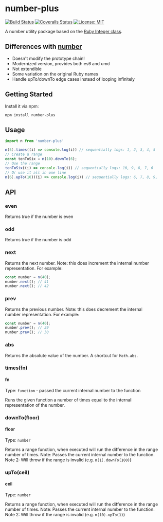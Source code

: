 # number-plus

[![Build Status][travis-image]][travis-url] [![Coveralls Status][coveralls-image]][coveralls-url] [![License: MIT][MIT-image]][MIT-url]

A number utility package based on the [Ruby Integer class](http://ruby-doc.org/core-2.4.0/Integer.html). 

## Differences with [number](https://www.npmjs.com/package/number)
- Doesn't modify the prototype chain!
- Modernized version, provides both es6 and umd 
- Not extendible 
- Some variation on the original Ruby names
- Handle upTo/downTo edge cases instead of looping infinitely

## Getting Started

Install it via npm:

```shell
npm install number-plus
```

## Usage 

```javascript
import n from 'number-plus'

n(5).times((i) => console.log(i)) // sequentially logs: 1, 2, 3, 4, 5
// Create a range
const tenToSix = n(10).downTo(6);
// Use the range
tenToSix((i) => console.log(i)) // sequentially logs: 10, 9, 8, 7, 6
// Or use it all in one line
n(6).upTo(10)((i) => console.log(i)) // sequentially logs: 6, 7, 8, 9, 10
```

## API 

### even
Returns true if the number is even

### odd
Returns true if the number is odd

### next
Returns the next number. Note: this does increment the internal number representation. For example:
```js
const number = n(40);
number.next(); // 41
number.next(); // 42
```

### prev
Returns the previous number. Note: this does decrement the internal number representation. For example:
```js
const number = n(40);
number.prev(); // 39
number.prev(); // 38
```

### abs
Returns the absolute value of the number. A shortcut for `Math.abs`.

### times(fn)

#### fn

Type: `function` - passed the current internal number to the function

Runs the given function a number of times equal to the internal representation of the number. 

### downTo(floor)

#### floor

Type: `number`

Returns a range function, when executed will run the difference in the range number of times.
Note: Passes the current internal number to the function.
Note 2: Will throw if the range is invalid (e.g. `n(1).downTo(100)`)

### upTo(ceil)

#### ceil

Type: `number`

Returns a range function, when executed will run the difference in the range number of times.
Note: Passes the current internal number to the function.
Note 2: Will throw if the range is invalid (e.g. `n(10).upTo(1)`)

[travis-url]: https://travis-ci.org/mdvorscak/number-plus
[travis-image]: https://img.shields.io/travis/mdvorscak/number-plus/master.svg?style=flat-square

[coveralls-url]: https://coveralls.io/r/mdvorscak/number-plus?branch=master
[coveralls-image]: https://img.shields.io/coveralls/github/mdvorscak/number-plus/master.svg?style=flat-square

[MIT-url]: https://opensource.org/licenses/MIT
[MIT-image]: https://img.shields.io/github/license/mashape/apistatus.svg?style=flat-square